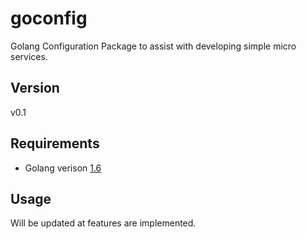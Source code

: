 # goconfig
Golang Configuration Package to assist with developing simple micro services.

## Version
v0.1

## Requirements
- Golang verison [1.6](https://golang.org/doc/go1.6)

## Usage
Will be updated at features are implemented.